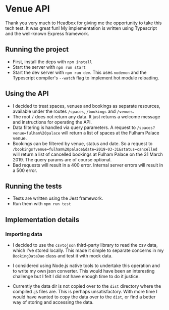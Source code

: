 # Venue API

Thank you very much to Headbox for giving me the opportunity to take this tech test. It was great fun!
My implementation is written using Typescript and the well-known Express framework.

## Running the project
* First, install the deps with `npm install`
* Start the server with `npm run start`
* Start the dev server with `npm run dev`. This uses `nodemon` and the Typescript compiler's `--watch` flag to implement hot module reloading.

## Using the API
* I decided to treat spaces, venues and bookings as separate resources, available under the routes `/spaces`, `/bookings` and `/venues`.
* The root `/` does not return any data. It just returns a welcome message and instructions for operating the API.
* Data filtering is handled via query parameters. A request to `/spaces?venue=fulham%20palace` will return a list of spaces at the Fulham Palace venue.
* Bookings can be filtered by venue, status and date. So a request to `/bookings?venue=fulham%20palace&date=2019-03-31&status=cancelled` will return a list of cancelled bookings at Fulham Palace on the 31 March 2019.
  The query params are of course optional.
* Bad requests will result in a 400 error. Internal server errors will result in a 500 error.

## Running the tests
* Tests are written using the Jest framework.
* Run them with `npm run test`

## Implementation details
### Importing data
* I decided to use the `csvtojson` third-party library to read the csv data, which I've stored locally. 
  This made it simple to separate concerns in my `BookingDataDao` class and test it with mock data.
  
* I considered using Node.js native tools to undertake this operation and to write my own json converter. This would have been an interesting challenge but I felt I did not have enough time to do it justice.

* Currently the data dir is not copied over to the `dist` directory where the compiled .js files are. This is perhaps unsatisfactory. With more time I would have wanted to copy the data over to the `dist`, or find a better way of storing and accessing the data.
